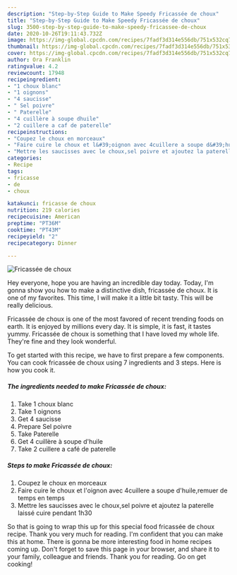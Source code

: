 ```yaml
---
description: "Step-by-Step Guide to Make Speedy Fricassée de choux"
title: "Step-by-Step Guide to Make Speedy Fricassée de choux"
slug: 3500-step-by-step-guide-to-make-speedy-fricassee-de-choux
date: 2020-10-26T19:11:43.732Z
image: https://img-global.cpcdn.com/recipes/7fadf3d314e556db/751x532cq70/fricassee-de-choux-photo-principale-de-la-recette.jpg
thumbnail: https://img-global.cpcdn.com/recipes/7fadf3d314e556db/751x532cq70/fricassee-de-choux-photo-principale-de-la-recette.jpg
cover: https://img-global.cpcdn.com/recipes/7fadf3d314e556db/751x532cq70/fricassee-de-choux-photo-principale-de-la-recette.jpg
author: Ora Franklin
ratingvalue: 4.2
reviewcount: 17948
recipeingredient:
- "1 choux blanc"
- "1 oignons"
- "4 saucisse"
- " Sel poivre"
- " Paterelle"
- "4 cuillère à soupe dhuile"
- "2 cuillere a caf de paterelle"
recipeinstructions:
- "Coupez le choux en morceaux"
- "Faire cuire le choux et l&#39;oignon avec 4cuillere a soupe d&#39;huile,remuer de temps en temps"
- "Mettre les saucisses avec le choux,sel poivre et ajoutez la paterelle laissé cuire pendant 1h30"
categories:
- Recipe
tags:
- fricasse
- de
- choux

katakunci: fricasse de choux 
nutrition: 219 calories
recipecuisine: American
preptime: "PT36M"
cooktime: "PT43M"
recipeyield: "2"
recipecategory: Dinner

---
```



![Fricassée de choux](https://img-global.cpcdn.com/recipes/7fadf3d314e556db/751x532cq70/fricassee-de-choux-photo-principale-de-la-recette.jpg)

Hey everyone, hope you are having an incredible day today. Today, I'm gonna show you how to make a distinctive dish, fricassée de choux. It is one of my favorites. This time, I will make it a little bit tasty. This will be really delicious.

Fricassée de choux is one of the most favored of recent trending foods on earth. It is enjoyed by millions every day. It is simple, it is fast, it tastes yummy. Fricassée de choux is something that I have loved my whole life. They're fine and they look wonderful.




To get started with this recipe, we have to first prepare a few components. You can cook fricassée de choux using 7 ingredients and 3 steps. Here is how you cook it.

<!--inarticleads1-->

##### The ingredients needed to make Fricassée de choux:

1. Take 1 choux blanc
1. Take 1 oignons
1. Get 4 saucisse
1. Prepare  Sel poivre
1. Take  Paterelle
1. Get 4 cuillère à soupe d&#39;huile
1. Take 2 cuillere a café de paterelle




<!--inarticleads2-->

##### Steps to make Fricassée de choux:

1. Coupez le choux en morceaux
1. Faire cuire le choux et l&#39;oignon avec 4cuillere a soupe d&#39;huile,remuer de temps en temps
1. Mettre les saucisses avec le choux,sel poivre et ajoutez la paterelle laissé cuire pendant 1h30




So that is going to wrap this up for this special food fricassée de choux recipe. Thank you very much for reading. I'm confident that you can make this at home. There is gonna be more interesting food in home recipes coming up. Don't forget to save this page in your browser, and share it to your family, colleague and friends. Thank you for reading. Go on get cooking!
